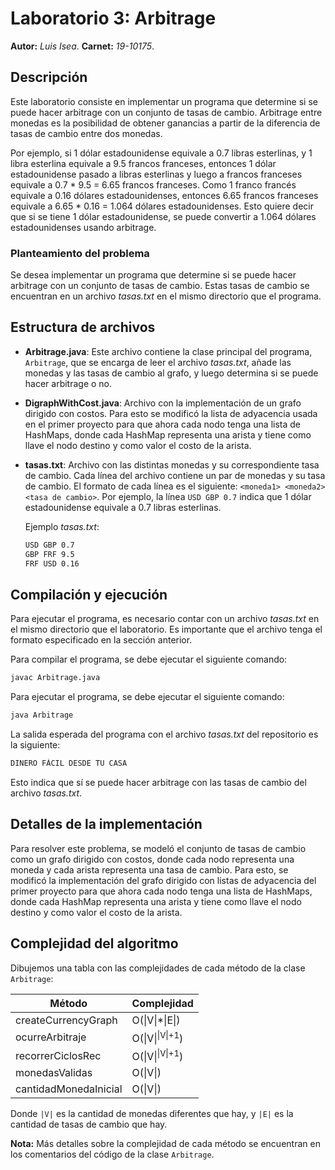 # Laboratorio 3: Arbitrage

**Autor:** _Luis Isea_.
**Carnet:** _19-10175_.

## Descripción

Este laboratorio consiste en implementar un programa que determine si se puede hacer arbitrage con un conjunto de tasas de cambio.
Arbitrage entre monedas es la posibilidad de obtener ganancias a partir de la diferencia de tasas de cambio entre dos monedas.

Por ejemplo, si 1 dólar estadounidense equivale a 0.7 libras esterlinas, y 1 libra esterlina equivale a 9.5 francos franceses, entonces 1 dólar estadounidense pasado a libras esterlinas y luego a francos franceses equivale a 0.7 \* 9.5 = 6.65 francos franceses. Como 1 franco francés equivale a 0.16 dólares estadounidenses, entonces 6.65 francos franceses equivale a 6.65 \* 0.16 = 1.064 dólares estadounidenses. Esto quiere decir que si se tiene 1 dólar estadounidense, se puede convertir a 1.064 dólares estadounidenses usando arbitrage.

### Planteamiento del problema

Se desea implementar un programa que determine si se puede hacer arbitrage con un conjunto de tasas de cambio. Estas tasas de cambio se encuentran en un archivo _tasas.txt_ en el mismo directorio que el programa.

## Estructura de archivos

- **Arbitrage.java**: Este archivo contiene la clase principal del programa, `Arbitrage`, que se encarga de leer el archivo _tasas.txt_, añade las monedas y las tasas de cambio al grafo, y luego determina si se puede hacer arbitrage o no.
- **DigraphWithCost.java**: Archivo con la implementación de un grafo dirigido con costos. Para esto se modificó la lista de adyacencia usada en el primer proyecto para que ahora cada nodo tenga una lista de HashMaps, donde cada HashMap representa una arista y tiene como llave el nodo destino y como valor el costo de la arista.
- **tasas.txt**: Archivo con las distintas monedas y su correspondiente tasa de cambio. Cada línea del archivo contiene un par de monedas y su tasa de cambio. El formato de cada línea es el siguiente: `<moneda1> <moneda2> <tasa de cambio>`. Por ejemplo, la línea `USD GBP 0.7` indica que 1 dólar estadounidense equivale a 0.7 libras esterlinas.

  Ejemplo _tasas.txt_:

  ```txt
  USD GBP 0.7
  GBP FRF 9.5
  FRF USD 0.16
  ```

## Compilación y ejecución

Para ejecutar el programa, es necesario contar con un archivo _tasas.txt_ en el mismo directorio que el laboratorio. Es importante que el archivo tenga el formato especificado en la sección anterior.

Para compilar el programa, se debe ejecutar el siguiente comando:

```bash
javac Arbitrage.java
```

Para ejecutar el programa, se debe ejecutar el siguiente comando:

```bash
java Arbitrage
```

La salida esperada del programa con el archivo _tasas.txt_ del repositorio es la siguiente:

```txt
DINERO FÁCIL DESDE TU CASA
```

Esto indica que sí se puede hacer arbitrage con las tasas de cambio del archivo _tasas.txt_.

## Detalles de la implementación

Para resolver este problema, se modeló el conjunto de tasas de cambio como un grafo dirigido con costos, donde cada nodo representa una moneda y cada arista representa una tasa de cambio. Para esto, se modificó la implementación del grafo dirigido con listas de adyacencia del primer proyecto para que ahora cada nodo tenga una lista de HashMaps, donde cada HashMap representa una arista y tiene como llave el nodo destino y como valor el costo de la arista.

## Complejidad del algoritmo

Dibujemos una tabla con las complejidades de cada método de la clase `Arbitrage`:

| Método                | Complejidad                |
| --------------------- | -------------------------- |
| createCurrencyGraph   | O(\|V\|\*\|E\|)            |
| ocurreArbitraje       | O(\|V\|<sup>\|V\|+1</sup>) |
| recorrerCiclosRec     | O(\|V\|<sup>\|V\|+1</sup>) |
| monedasValidas        | O(\|V\|)                   |
| cantidadMonedaInicial | O(\|V\|)                   |

Donde `|V|` es la cantidad de monedas diferentes que hay, y `|E|` es la cantidad de tasas de cambio que hay.

**Nota:** Más detalles sobre la complejidad de cada método se encuentran en los comentarios del código de la clase `Arbitrage`.
